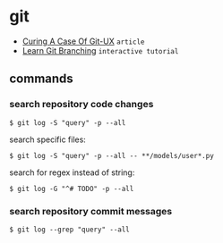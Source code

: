 # git

- [Curing A Case Of Git-UX](https://peppe.rs/posts/curing_a_case_of_git-UX/) `article`
- [Learn Git Branching](https://learngitbranching.js.org/) `interactive tutorial`

## commands

### search repository code changes

```
$ git log -S "query" -p --all
```

search specific files:

```
$ git log -S "query" -p --all -- **/models/user*.py
```

search for regex instead of string:

```
$ git log -G "^# TODO" -p --all
```

### search repository commit messages

```
$ git log --grep "query" --all
```